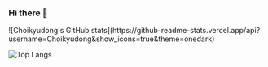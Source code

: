 ### Hi there 👋

<div id="github_stats">
  ![Choikyudong's GitHub stats](https://github-readme-stats.vercel.app/api?username=Choikyudong&show_icons=true&theme=onedark)
  
  ![Top Langs](https://github-readme-stats.vercel.app/api/top-langs/?username=Choikyudong&layout=compact)
</div>
